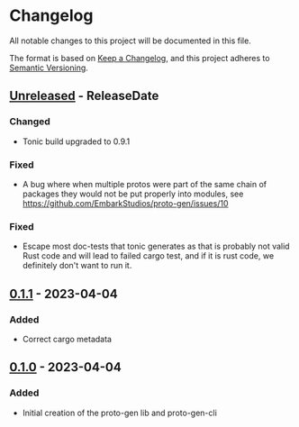 <!-- markdownlint-disable blanks-around-headings blanks-around-lists no-duplicate-heading -->

# Changelog

All notable changes to this project will be documented in this file.

The format is based on [Keep a Changelog](https://keepachangelog.com/en/1.0.0/),
and this project adheres to [Semantic Versioning](https://semver.org/spec/v2.0.0.html).

<!-- next-header -->
## [Unreleased] - ReleaseDate
### Changed 
- Tonic build upgraded to 0.9.1
### Fixed
- A bug where when multiple protos were part of the same chain 
of packages they would not be put properly into modules, see https://github.com/EmbarkStudios/proto-gen/issues/10
### Fixed
- Escape most doc-tests that tonic generates as that is probably not valid Rust code
and will lead to failed cargo test, and if it is rust code, we definitely don't want to run it. 
## [0.1.1] - 2023-04-04
### Added
- Correct cargo metadata
## [0.1.0] - 2023-04-04
### Added 
- Initial creation of the proto-gen lib and proto-gen-cli

<!-- next-url -->
[Unreleased]: https://github.com/EmbarkStudios/proto-gen/compare/0.1.1...HEAD
[0.1.1]: https://github.com/EmbarkStudios/proto-gen/compare/0.1.0...0.1.1
[0.1.0]: https://github.com/EmbarkStudios/proto-gen/releases/tag/0.1.0
